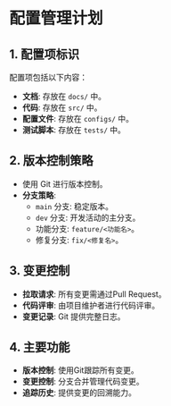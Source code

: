 # 配置管理计划

## 1. 配置项标识
配置项包括以下内容：
- **文档**: 存放在 `docs/` 中。
- **代码**: 存放在 `src/` 中。
- **配置文件**: 存放在 `configs/` 中。
- **测试脚本**: 存放在 `tests/` 中。

## 2. 版本控制策略
- 使用 Git 进行版本控制。
- **分支策略**:
  - `main` 分支: 稳定版本。
  - `dev` 分支: 开发活动的主分支。
  - 功能分支: `feature/<功能名>`。
  - 修复分支: `fix/<修复名>`。

## 3. 变更控制
- **拉取请求**: 所有变更需通过Pull Request。
- **代码评审**: 由项目维护者进行代码评审。
- **变更记录**: Git 提供完整日志。

## 4. 主要功能
- **版本控制**: 使用Git跟踪所有变更。
- **变更控制**: 分支合并管理代码变更。
- **追踪历史**: 提供变更的回溯能力。
